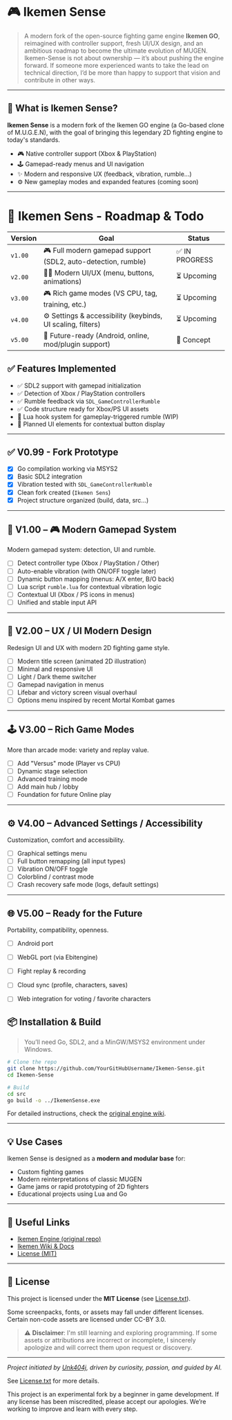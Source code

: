 # 🎮 Ikemen Sense

> A modern fork of the open-source fighting game engine **Ikemen GO**, reimagined with controller support, fresh UI/UX design, and an ambitious roadmap to become the ultimate evolution of MUGEN.
>Ikemen-Sense is not about ownership — it’s about pushing the engine forward.
>If someone more experienced wants to take the lead on technical direction, I’d be more than happy to support that vision and contribute in other ways. 
---

## 📌 What is Ikemen Sense?

**Ikemen Sense** is a modern fork of the Ikemen GO engine (a Go-based clone of M.U.G.E.N), with the goal of bringing this legendary 2D fighting engine to today's standards.

- 🎮 Native controller support (Xbox & PlayStation)
- 🕹️ Gamepad-ready menus and UI navigation
- ✨ Modern and responsive UX (feedback, vibration, rumble...)
- ⚙️ New gameplay modes and expanded features (coming soon)

---

# 🧭 Ikemen Sens - Roadmap & Todo

| Version | Goal | Status |
|---------|------|--------|
| `v1.00` | 🎮 Full modern gamepad support (SDL2, auto-detection, rumble) | ✅ IN PROGRESS |
| `v2.00` | 🧑‍🎨 Modern UI/UX (menu, buttons, animations) | ⏳ Upcoming |
| `v3.00` | 🎮 Rich game modes (VS CPU, tag, training, etc.) | ⏳ Upcoming |
| `v4.00` | ⚙️ Settings & accessibility (keybinds, UI scaling, filters) | ⏳ Upcoming |
| `v5.00` | 🚀 Future-ready (Android, online, mod/plugin support) | 🔮 Concept |

## ✅ Features Implemented

- ✅ SDL2 support with gamepad initialization
- ✅ Detection of Xbox / PlayStation controllers
- ✅ Rumble feedback via `SDL_GameControllerRumble`
- ✅ Code structure ready for Xbox/PS UI assets
- 🧪 Lua hook system for gameplay-triggered rumble (WIP)
- 🧪 Planned UI elements for contextual button display


---

## ✅ V0.99 - Fork Prototype

- [x] Go compilation working via MSYS2
- [x] Basic SDL2 integration
- [x] Vibration tested with `SDL_GameControllerRumble`
- [x] Clean fork created (`Ikemen Sens`)
- [x] Project structure organized (build, data, src...)

---

## 🚀 V1.00 – 🎮 Modern Gamepad System

Modern gamepad system: detection, UI and rumble.

- [ ] Detect controller type (Xbox / PlayStation / Other)
- [ ] Auto-enable vibration (with ON/OFF toggle later)
- [ ] Dynamic button mapping (menus: A/X enter, B/O back)
- [ ] Lua script `rumble.lua` for contextual vibration logic
- [ ] Contextual UI (Xbox / PS icons in menus)
- [ ] Unified and stable input API

---

## 🎨 V2.00 – UX / UI Modern Design

Redesign UI and UX with modern 2D fighting game style.

- [ ] Modern title screen (animated 2D illustration)
- [ ] Minimal and responsive UI
- [ ] Light / Dark theme switcher
- [ ] Gamepad navigation in menus
- [ ] Lifebar and victory screen visual overhaul
- [ ] Options menu inspired by recent Mortal Kombat games

---

## 🕹️ V3.00 – Rich Game Modes

More than arcade mode: variety and replay value.

- [ ] Add "Versus" mode (Player vs CPU)
- [ ] Dynamic stage selection
- [ ] Advanced training mode
- [ ] Add main hub / lobby
- [ ] Foundation for future Online play

---

## ⚙️ V4.00 – Advanced Settings / Accessibility

Customization, comfort and accessibility.

- [ ] Graphical settings menu
- [ ] Full button remapping (all input types)
- [ ] Vibration ON/OFF toggle
- [ ] Colorblind / contrast mode
- [ ] Crash recovery safe mode (logs, default settings)

---

## 🌐 V5.00 – Ready for the Future

Portability, compatibility, openness.

- [ ] Android port
- [ ] WebGL port (via Ebitengine)
- [ ] Fight replay & recording
- [ ] Cloud sync (profile, characters, saves)
- [ ] Web integration for voting / favorite characters


## 📦 Installation & Build

> You’ll need Go, SDL2, and a MinGW/MSYS2 environment under Windows.

```bash
# Clone the repo
git clone https://github.com/YourGitHubUsername/Ikemen-Sense.git
cd Ikemen-Sense

# Build
cd src
go build -o ../IkemenSense.exe
```

For detailed instructions, check the [original engine wiki](https://github.com/ikemen-engine/Ikemen-GO/wiki).

---

## 💡 Use Cases

Ikemen Sense is designed as a **modern and modular base** for:

- Custom fighting games
- Modern reinterpretations of classic MUGEN
- Game jams or rapid prototyping of 2D fighters
- Educational projects using Lua and Go

---

## 🔗 Useful Links

- [Ikemen Engine (original repo)](https://github.com/ikemen-engine/Ikemen-GO)
- [Ikemen Wiki & Docs](https://github.com/ikemen-engine/Ikemen-GO/wiki)
- [License (MIT)](./License.txt)

---

## 📜 License

This project is licensed under the **MIT License** (see [License.txt](./License.txt)).

Some screenpacks, fonts, or assets may fall under different licenses.  Certain non-code assets are licensed under CC-BY 3.0.

> ⚠️ **Disclaimer**: I'm still learning and exploring programming. If some assets or attributions are incorrect or incomplete, I sincerely apologize and will correct them upon request or discovery. 

---

*Project initiated by [Unk404j](https://github.com/Unk404j), driven by curiosity, passion, and guided by AI.*

See [License.txt](License.txt) for more details.

This project is an experimental fork by a beginner in game development. If any license has been miscredited, please accept our apologies. We’re working to improve and learn with every step.
